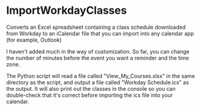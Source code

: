 # ImportWorkdayClasses
Converts an Excel spreadsheet containing a class schedule downloaded from Workday to an iCalendar file that you can import into any calendar app (for example, Outlook) 

I haven't added much in the way of customization. So far, you can change the number of minutes before the event you want a reminder and the time zone. 

The Python script will read a file called "View_My_Courses.xlsx" in the same directory as the script, and output a file called "Workday Schedule.ics" as the output. It will also print out the classes in the console so you can double-check that it's correct before importing the ics file into your calendar.

